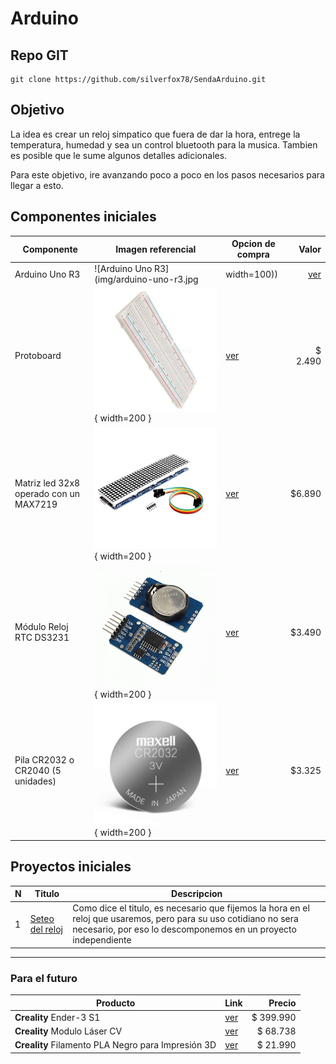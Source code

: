 # Arduino

## Repo GIT

```shell
git clone https://github.com/silverfox78/SendaArduino.git
```

## Objetivo

La idea es crear un reloj simpatico que fuera de dar la hora, entrege la temperatura, humedad y sea un control bluetooth para la musica.
Tambien es posible que le sume algunos detalles adicionales.

Para este objetivo, ire avanzando poco a poco en los pasos necesarios para llegar a esto.

## Componentes iniciales

| Componente                             | Imagen referencial                                                      | Opcion de compra                                                                                           |   Valor |
|----------------------------------------|-------------------------------------------------------------------------|------------------------------------------------------------------------------------------------------------|--------:|
| Arduino Uno R3                         | ![Arduino Uno R3](img/arduino-uno-r3.jpg | width=100)) | [ver](https://www.mechatronicstore.cl/arduino-uno-r3/)                                                     | $15.690 |
| Protoboard                             | ![Protoboard](img/Protoboard.jpg "Protoboard"){ width=200 }             | [ver](https://www.mechatronicstore.cl/breadboard-830-puntos-mb102/)                                        | $ 2.490 |
| Matriz led 32x8 operado con un MAX7219 | ![Matriz led 32x8](img/MAX7219.jpg "Matriz led 32x8"){ width=200 }      | [ver](https://www.mechatronicstore.cl/Fmatriz-led-8x8x4-256-leds-max7219/)                                 |  $6.890 |
| Módulo Reloj RTC DS3231                | ![Reloj DS3231](img/DS3231.png "Reloj RTC DS3231"){ width=200 }         | [ver](https://www.mechatronicstore.cl/modulo-reloj-rtc-ds3231/)                                            |  $3.490 |
| Pila CR2032 o CR2040 (5 unidades)      | ![Pila CR2032](img/CR2032.jpeg "Pila CR2032"){ width=200 }              | [ver](https://articulo.mercadolibre.cl/MLC-956407083-pack-tira-5-pilas-tipo-boton-duracell-dlcr-2032-_JM ) |  $3.325 |

## Proyectos iniciales

| N | Titulo                                      | Descripcion                                                                                                                                                                         |
|---|---------------------------------------------|-------------------------------------------------------------------------------------------------------------------------------------------------------------------------------------|
| 1 | [Seteo del reloj](p001_reloj_set/readme.md) | Como dice el titulo, es necesario que fijemos la hora en el reloj que usaremos, pero para su uso cotidiano no sera necesario, por eso lo descomponemos en un proyecto independiente |

-----

### Para el futuro

| Producto                                           | Link                                                                                                         |    Precio |
|----------------------------------------------------|--------------------------------------------------------------------------------------------------------------|----------:|
| **Creality** Ender-3 S1                            | [ver](https://www.pcfactory.cl/producto/45683-creality-ender-3-s1)                                           | $ 399.990 |
| **Creality** Modulo Láser CV                       | [ver](https://www.todotoner.cl/en/impresoras/impresoras-3d/repuestos-3d/modulo-laser-cv-ender-3-s1-creality) |  $ 68.738 |
| **Creality** Filamento PLA Negro para Impresión 3D | [ver](https://www.pcfactory.cl/producto/31156-creality-filamento-pla-negro-para-impresion-3d)                |  $ 21.990 |